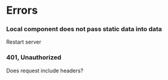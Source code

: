 # Errors
### Local component does not pass static data into data
Restart server
### 401, Unauthorized
Does request include headers? 
